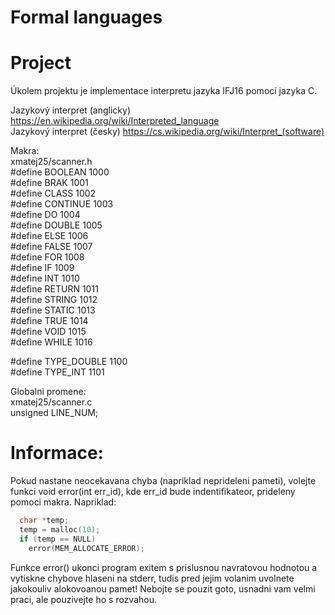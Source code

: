 # Formal languages
# Project

Úkolem projektu je implementace interpretu jazyka IFJ16 pomocí jazyka C.

Jazykový interpret (anglicky) https://en.wikipedia.org/wiki/Interpreted_language <br>
Jazykový interpret (česky) https://cs.wikipedia.org/wiki/Interpret_(software) <br>

Makra: <br>
xmatej25/scanner.h <br>
\#define BOOLEAN 1000 <br>
\#define BRAK 1001 <br>
\#define CLASS 1002 <br>
\#define CONTINUE 1003 <br>
\#define DO 1004 <br>
\#define DOUBLE 1005 <br>
\#define ELSE 1006 <br>
\#define FALSE 1007 <br>
\#define FOR 1008 <br>
\#define IF 1009 <br>
\#define INT 1010 <br>
\#define RETURN 1011 <br>
\#define STRING 1012 <br>
\#define STATIC 1013 <br>
\#define TRUE 1014 <br>
\#define VOID 1015 <br>
\#define WHILE 1016 <br>

\#define TYPE_DOUBLE 1100 <br>
\#define TYPE_INT 1101 <br>

Globalni promene: <br>
xmatej25/scanner.c <br>
unsigned LINE_NUM;

# Informace:
Pokud nastane neocekavana chyba (napriklad neprideleni pameti), volejte funkci void error(int err_id), kde err_id bude indentifikateor, prideleny pomoci makra. Napriklad: <br>

```c
  char *temp; 
  temp = malloc(10);
  if (temp == NULL)
    error(MEM_ALLOCATE_ERROR);
```

Funkce error() ukonci program exitem s prislusnou navratovou hodnotou a vytiskne chybove hlaseni na stderr, tudis pred jejim volanim uvolnete jakokouliv alokovoanou pamet! Nebojte se pouzit goto, usnadni vam velmi praci, ale pouzivejte ho s rozvahou.
